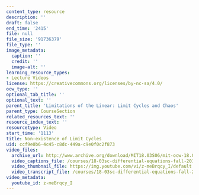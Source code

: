 ```yaml
---
content_type: resource
description: ''
draft: false
end_time: '2415'
file: null
file_size: '91736379'
file_type: ''
image_metadata:
  caption: ''
  credit: ''
  image-alt: ''
learning_resource_types:
- Lecture Videos
license: https://creativecommons.org/licenses/by-nc-sa/4.0/
ocw_type: ''
optional_tab_title: ''
optional_text: ''
parent_title: 'Limitations of the Linear: Limit Cycles and Chaos'
parent_type: CourseSection
related_resources_text: ''
resource_index_text: ''
resourcetype: Video
start_time: '1113'
title: Non-existence of Limit Cycles
uid: ccf9e0b6-4c45-c8dc-449a-c9e0f0c2f873
video_files:
  archive_url: http://www.archive.org/download/MIT18.03S06/mit-ocw-18.03-lec32-07may2003-220k_512kb.mp4
  video_captions_file: /courses/18-03sc-differential-equations-fall-2011/951461b7e08e5196ac0c0cadd8a81194_z-meBrqcy_I.vtt
  video_thumbnail_file: https://img.youtube.com/vi/z-meBrqcy_I/default.jpg
  video_transcript_file: /courses/18-03sc-differential-equations-fall-2011/e1351fb5ae70973298d8d84c25da5799_z-meBrqcy_I.pdf
video_metadata:
  youtube_id: z-meBrqcy_I
---
```

